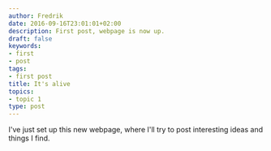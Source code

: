 ```yaml
---
author: Fredrik
date: 2016-09-16T23:01:01+02:00
description: First post, webpage is now up.
draft: false
keywords:
- first
- post
tags:
- first post
title: It's alive
topics:
- topic 1
type: post
---
```


I've just set up this new webpage, where I'll try to post interesting ideas and things I find. 